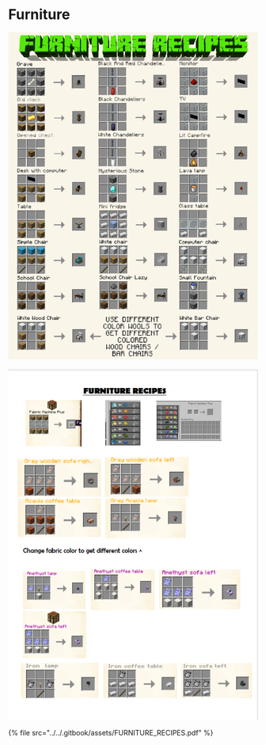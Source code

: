 # Furniture

![](<../../.gitbook/assets/image (80).png>)

![](<../../.gitbook/assets/image (125).png>)

{% file src="../../.gitbook/assets/FURNITURE_RECIPES.pdf" %}
